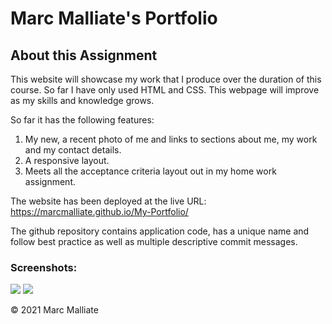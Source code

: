 # Marc Malliate's Portfolio

## About this Assignment
This website will showcase my work that I produce over the duration of this course. So far I have only used HTML and CSS. This webpage will improve as my skills and knowledge grows.

So far it has the following features:
1. My new, a recent photo of me and links to sections about me, my work and my contact details.
2. A responsive layout.
3. Meets all the acceptance criteria layout out in my home work assignment.

The website has been deployed at the live URL: https://marcmalliate.github.io/My-Portfolio/

The github repository contains application code, has a unique name and follow best practice as well as multiple descriptive commit messages.


### Screenshots:

<img src="/Users/marcmalliate/BootCamp/Homework/02 Advanced CSS: Portfolio/portfolio/assets/screenshots/Screen Shot 2021-09-16 at 8.15.47 am.png">

<img src="/Users/marcmalliate/BootCamp/Homework/02 Advanced CSS: Portfolio/portfolio/assets/screenshots/Screen Shot 2021-09-16 at 8.16.16 am.png">







© 2021 Marc Malliate